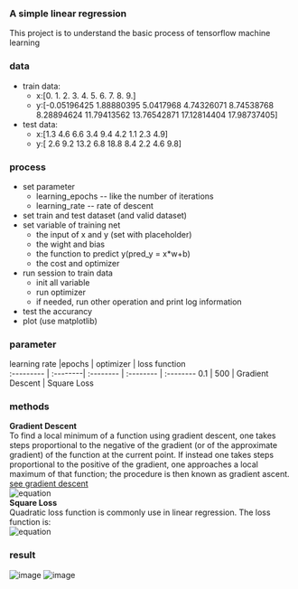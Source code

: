 ### A simple linear regression
This project is to understand the basic process of tensorflow machine learning<br>

### data
* train data:<br>
  * x:[0. 1. 2. 3. 4. 5. 6. 7. 8. 9.]<br>
  * y:[-0.05196425  1.88880395  5.0417968   4.74326071  8.74538768  8.28894624  11.79413562 13.76542871 17.12814404 17.98737405]<br>
* test data:<br>
  * x:[1.3 4.6 6.6 3.4 9.4 4.2 1.1 2.3 4.9]<br>
  * y:[ 2.6  9.2 13.2  6.8 18.8  8.4  2.2  4.6  9.8]<br>
### process
* set parameter<br>
  * learning_epochs -- like the number of iterations<br>
  * learning_rate -- rate of descent<br>
* set train and test dataset (and valid dataset)<br>
* set variable of training net<br>
  * the input of x and y (set with placeholder)<br>
  * the wight and bias<br>
  * the function to predict y(pred_y = x*w+b)<br>
  * the cost and optimizer<br>
* run session to train data<br>
  * init all variable<br>
  * run optimizer<br>
  * if needed, run other operation and print log information<br>
* test the accurancy<br>
* plot (use matplotlib)<br>
### parameter
learning rate  |epochs | optimizer | loss function  
:--------- | :--------| :-------- | :-------- | :--------
0.1  | 500 | Gradient Descent | Square Loss
### methods
**Gradient Descent**  
To find a local minimum of a function using gradient descent, one takes steps proportional to the negative of the gradient (or of the approximate gradient) of the function at the current point. If instead one takes steps proportional to the positive of the gradient, one approaches a local maximum of that function; the procedure is then known as gradient ascent.
[see gradient descent](https://en.wikipedia.org/wiki/Gradient_descent)  
![equation](http://latex.codecogs.com/gif.latex?x{_{n&plus;1}}=x_{n}-\gamma&space;\bigtriangledown&space;F(a^{{n}}))  
**Square Loss**    
Quadratic loss function is commonly use in linear regression. The loss function is:  
![equation](http://latex.codecogs.com/gif.latex?l(x)=C(x_{predict}-x_{input})^{2})  
### result
![image](https://github.com/Jzmo/tf/raw/master/BasicTest/LinearRegression/result.PNG)
![image](https://github.com/Jzmo/tf/raw/master/BasicTest/LinearRegression/linearRegression.png)
